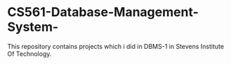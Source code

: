 # CS561-Database-Management-System-
This repository contains projects which i did in DBMS-1 in Stevens Institute Of Technology.
